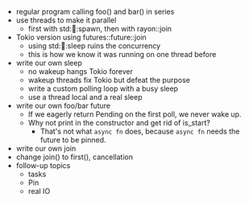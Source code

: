 - regular program calling foo() and bar() in series
- use threads to make it parallel
  - first with std::thread::spawn, then with rayon::join
- Tokio version using futures::future::join
  - using std::thread::sleep ruins the concurrency
  - this is how we know it was running on one thread before
- write our own sleep
  - no wakeup hangs Tokio forever
  - wakeup threads fix Tokio but defeat the purpose
  - write a custom polling loop with a busy sleep
  - use a thread local and a real sleep
- write our own foo/bar future
  - If we eagerly return Pending on the first poll, we never wake up.
  - Why not print in the constructor and get rid of is_start?
    - That's not what `async fn` does, because `async fn` needs the future to
      be pinned.
- write our own join
- change join() to first(), cancellation
- follow-up topics
  - tasks
  - Pin
  - real IO
